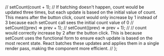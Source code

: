    //   setCount(count + 1);
    //   If batching doesn't happen, count would be updated three times, but each update is based on the initial value of count. This means after the button click, count would only increase by 1 instead of 3 because each setCount call sees the initial count value of 0
  //     setCount((prev) => prev + 1);
  //     setCount((prev) => prev + 1);
  //     // count would correctly increase by 2 after the button click. This is because setCount uses the functional form to ensure each update is based on the most recent state. React batches these updates and applies them in a single render pass, making the component more efficient.
  //   };
